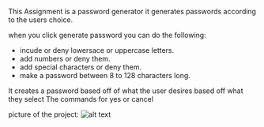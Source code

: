 This Assignment is a password generator it generates passwords according to the users choice.

when you click generate password you can do the following:
* incude or deny lowersace or uppercase letters.
* add numbers or deny them.
* add special characters or deny them.
* make a password between 8 to 128 characters long.

It creates a password based off of what the user desires based off what they select
The commands for yes or cancel

picture of the project:
![alt text](https://media.discordapp.net/attachments/837534009705758753/838937591969087498/unknown.png?)